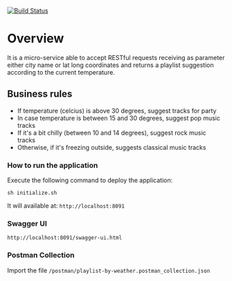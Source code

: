 [![Build Status](https://travis-ci.com/rafael-pieri/playlist-by-weather.svg?branch=master)](https://travis-ci.com/rafael-pieri/playlist-by-weather)

# Overview

It is a micro-service able to accept RESTful requests receiving as parameter either city name or lat long coordinates and returns a playlist suggestion according to the current temperature.

## Business rules

* If temperature (celcius) is above 30 degrees, suggest tracks for party
* In case temperature is between 15 and 30 degrees, suggest pop music tracks
* If it's a bit chilly (between 10 and 14 degrees), suggest rock music tracks
* Otherwise, if it's freezing outside, suggests classical music tracks

### How to run the application

Execute the following command to deploy the application:

`sh initialize.sh`

It will available at: `http://localhost:8091`

### Swagger UI
```http://localhost:8091/swagger-ui.html```

### Postman Collection
Import the file ```/postman/playlist-by-weather.postman_collection.json```
